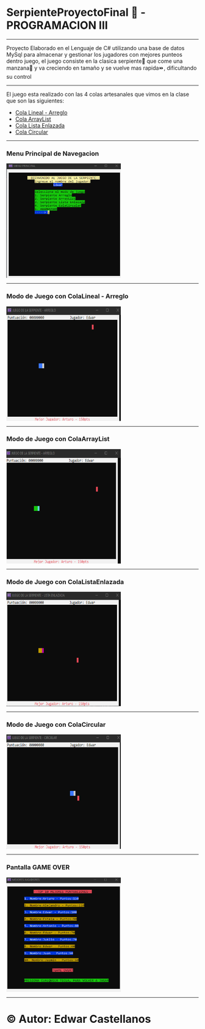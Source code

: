 
<h1>SerpienteProyectoFinal 🐍 - PROGRAMACION III</h1>
<hr/>
<p> Proyecto Elaborado en el Lenguaje de C# utilizando una base de datos MySql para almacenar y gestionar los jugadores con mejores punteos dentro
  juego, el juego consiste en la clasica serpiente🐍 que come una manzana🍎 y va creciendo en tamaño y se vuelve mas rapida⏩, dificultando su control </p>
  <hr/>
<p> El juego esta realizado con las 4 colas artesanales que vimos en la clase que son las siguientes: </p>
    <ul>
        <li><a href="https://github.com/EdwarCastellanos5120/SerpienteProyectoFinal/blob/master/culebrita/Clases/ColaLinealArreglo/ColaLinealA.cs">Cola Lineal - Arreglo</a></li>
         <li><a href="https://github.com/EdwarCastellanos5120/SerpienteProyectoFinal/blob/master/culebrita/Clases/ColaArrayList/ColaArrayList.cs">Cola ArrayList</a></li>
  <li><a href="https://github.com/EdwarCastellanos5120/SerpienteProyectoFinal/blob/master/culebrita/Clases/ColaListaEnlazada/ColaListaE.cs">Cola Lista Enlazada</a></li>
  <li><a href="https://github.com/EdwarCastellanos5120/SerpienteProyectoFinal/blob/master/culebrita/Clases/ColaCircular/ColaCircular.cs">Cola Circular</a></li>
</ul>
  <hr/>
<h3>Menu Principal de Navegacion</h3>
<img align="center" height="300" width="300" src="https://github.com/EdwarCastellanos5120/SerpienteProyectoFinal/blob/master/culebrita/Clases/Imagenes/Img1.png" alt="img" />
<hr/>
<h3>Modo de Juego con ColaLineal - Arreglo</h3>
<img align="center" height="300" width="300" src="https://github.com/EdwarCastellanos5120/SerpienteProyectoFinal/blob/master/culebrita/Clases/Imagenes/Img2.png" alt="img" />
<hr/>
<h3>Modo de Juego con ColaArrayList</h3>
<img align="center" height="300" width="300" src="https://github.com/EdwarCastellanos5120/SerpienteProyectoFinal/blob/master/culebrita/Clases/Imagenes/Img3.png" alt="img" />
<hr/>
<h3>Modo de Juego con ColaListaEnlazada</h3>
<img align="center" height="300" width="300" src="https://github.com/EdwarCastellanos5120/SerpienteProyectoFinal/blob/master/culebrita/Clases/Imagenes/Img4.png" alt="img" />
<hr/>
<h3>Modo de Juego con ColaCircular</h3>
<img align="center" height="300" width="300" src="https://github.com/EdwarCastellanos5120/SerpienteProyectoFinal/blob/master/culebrita/Clases/Imagenes/Img5.png" alt="img" />
<hr/>
<h3>Pantalla GAME OVER</h3>
<img align="center" height="300" width="300" src="https://github.com/EdwarCastellanos5120/SerpienteProyectoFinal/blob/master/culebrita/Clases/Imagenes/img6.png" alt="img" />
<hr/>
<h1>&copy; Autor: Edwar Castellanos</h1>
